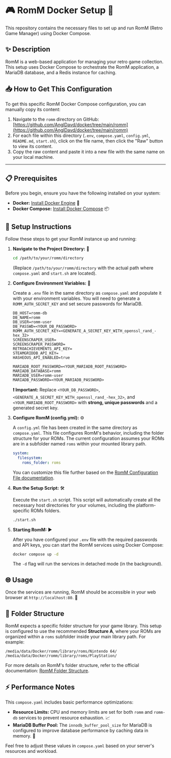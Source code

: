 # 🎮 RomM Docker Setup 🚀

This repository contains the necessary files to set up and run RomM (Retro Game Manager) using Docker Compose.

## ✨ Description

RomM is a web-based application for managing your retro game collection. This setup uses Docker Compose to orchestrate the RomM application, a MariaDB database, and a Redis instance for caching.

## 📥 How to Get This Configuration

To get this specific RomM Docker Compose configuration, you can manually copy its content:

1.  Navigate to the `romm` directory on GitHub: [https://github.com/AnglDavd/docker/tree/main/romm](https://github.com/AnglDavd/docker/tree/main/romm)
2.  For each file within this directory (`.env`, `compose.yaml`, `config.yml`, `README.md`, `start.sh`), click on the file name, then click the "Raw" button to view its content.
3.  Copy the raw content and paste it into a new file with the same name on your local machine.

---


## 📋 Prerequisites

Before you begin, ensure you have the following installed on your system:

*   **Docker:** [Install Docker Engine](https://docs.docker.com/engine/install/) 🐳
*   **Docker Compose:** [Install Docker Compose](https://docs.docker.com/compose/install/) 📦

## 🚀 Setup Instructions

Follow these steps to get your RomM instance up and running:

1.  **Navigate to the Project Directory:** 📁

    ```bash
    cd /path/to/your/romm/directory
    ```

    (Replace `/path/to/your/romm/directory` with the actual path where `compose.yaml` and `start.sh` are located).

2.  **Configure Environment Variables:** 🔑

    Create a `.env` file in the same directory as `compose.yaml` and populate it with your environment variables. You will need to generate a `ROMM_AUTH_SECRET_KEY` and set secure passwords for MariaDB.

    ```env
    DB_HOST=romm-db
    DB_NAME=romm
    DB_USER=romm-user
    DB_PASSWD=<YOUR_DB_PASSWORD>
    ROMM_AUTH_SECRET_KEY=<GENERATE_A_SECRET_KEY_WITH_openssl_rand_-hex_32>
    SCREENSCRAPER_USER=
    SCREENSCRAPER_PASSWORD=
    RETROACHIEVEMENTS_API_KEY=
    STEAMGRIDDB_API_KEY=
    HASHEOUS_API_ENABLED=true

    MARIADB_ROOT_PASSWORD=<YOUR_MARIADB_ROOT_PASSWORD>
    MARIADB_DATABASE=romm
    MARIADB_USER=romm-user
    MARIADB_PASSWORD=<YOUR_MARIADB_PASSWORD>
    ```

    **❗ Important:** Replace `<YOUR_DB_PASSWORD>`, `<GENERATE_A_SECRET_KEY_WITH_openssl_rand_-hex_32>`, and `<YOUR_MARIADB_ROOT_PASSWORD>` with **strong, unique passwords** and a generated secret key.

3.  **Configure RomM (config.yml):** ⚙️

    A `config.yml` file has been created in the same directory as `compose.yaml`. This file configures RomM's behavior, including the folder structure for your ROMs. The current configuration assumes your ROMs are in a subfolder named `roms` within your mounted library path.

    ```yaml
    system:
      filesystem:
        roms_folder: roms
    ```

    You can customize this file further based on the [RomM Configuration File documentation](https://docs.romm.app/latest/Getting-Started/Configuration-File/).

4.  **Run the Setup Script:** 🛠️

    Execute the `start.sh` script. This script will automatically create all the necessary host directories for your volumes, including the platform-specific ROMs folders.

    ```bash
    ./start.sh
    ```

5.  **Starting RomM:** ▶️

    After you have configured your `.env` file with the required passwords and API keys, you can start the RomM services using Docker Compose:

    ```bash
    docker compose up -d
    ```

    The `-d` flag will run the services in detached mode (in the background).

## 🌐 Usage

Once the services are running, RomM should be accessible in your web browser at `http://localhost:80`. 🚀

## 📂 Folder Structure

RomM expects a specific folder structure for your game library. This setup is configured to use the recommended **Structure A**, where your ROMs are organized within a `roms` subfolder inside your main library path. For example:

```
/media/data/Docker/romm/library/roms/Nintendo 64/
/media/data/Docker/romm/library/roms/PlayStation/
```

For more details on RomM's folder structure, refer to the official documentation: [RomM Folder Structure](https://docs.romm.app/latest/Getting-Started/Folder-Structure/).

## ⚡ Performance Notes

This `compose.yaml` includes basic performance optimizations:

*   **Resource Limits:** CPU and memory limits are set for both `romm` and `romm-db` services to prevent resource exhaustion. 📈
*   **MariaDB Buffer Pool:** The `innodb_buffer_pool_size` for MariaDB is configured to improve database performance by caching data in memory. 💾

Feel free to adjust these values in `compose.yaml` based on your server's resources and workload.